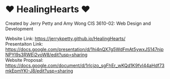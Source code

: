 # ♥ HealingHearts ♥
Created by Jerry Petty and Amy Wong
CIS 3610-02: Web Design and Development

Website Link: https://jerrykpetty.github.io/HealingHearts/ \
Presentaiton Link: https://docs.google.com/presentation/d/1hi4nQX7g5WdFmAt5ywxJS147njpNPYI9s3RWEj2voW8/edit?usp=sharing \
Website Proposal: https://docs.google.com/document/d/1rlcjzo_sgFhEr_wKQd1K9fvI44aHdf73mkEpmYKI-J8/edit?usp=sharing
